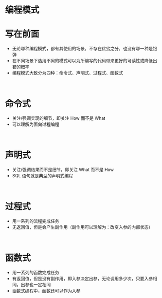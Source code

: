 # 编程模式



# 写在前面

- 无论哪种编程模式，都有其使用的场景，不存在优劣之分，也没有哪一种是银弹
- 在不同场景下选用不同的模式可以为所编写的代码带来更好的可读性或降低出错的概率
- 编程模式大致分为四种：命令式、声明式、过程式、函数式



<br/>

# 命令式

- 关注/强调实现的细节，即关注 How 而不是 What
- 可以理解为面向过程编程



<br/>

# 声明式

- 关注/强调结果而不是细节，即关注 What 而不是 How
- SQL 语句就是典型的声明式编程



<br/>

# 过程式

- 用一系列的流程完成任务
- 无返回值，但是会产生副作用（副作用可以理解为：改变入参的内部状态）



<br/>

# 函数式

- 用一系列的函数完成任务
- 有返回值，但是没有副作用，即入参决定出参，无论调用多少次，只要入参相同，出参也一定相同
- 函数式编程中，函数还可以作为入参



<br/>

<br/>
